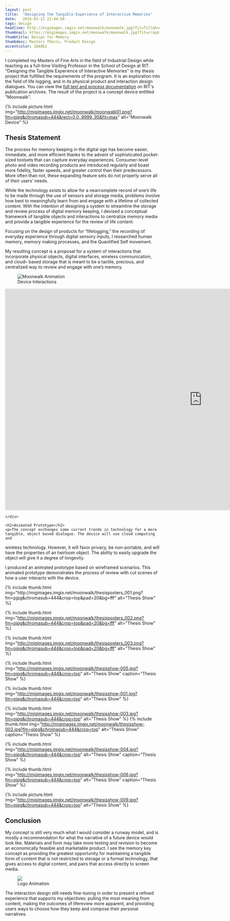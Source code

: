 ```yaml
---
layout: post
title:  "Designing the Tangible Experience of Interactive Memories"
date:   2016-02-12 22:44:58
tags: design
headline: http://migimages.imgix.net/moonwalk/moonwalk.jpg?fit=fill&h=400&bg=EDF2F6
thumbnail: https://migimages.imgix.net/moonwalk/moonwalk.jpg?fit=crop&fm=pjpg&q=85
thumbtitle: Design for Memory
thumbdesc: Masters Thesis, Product Design
accentcolor: 1DA9E2
---
```


<section>

<p>I completed my Masters of Fine Arts in the field of Industrial Design while teaching as a full-time Visiting Professor in the School of Design at RIT. "Designing the Tangible Experience of Interactive Memories" is my thesis project that fulfilled the requirements of the program. It is an exploration into the field of life logging, and in its physical product and interaction design dialogues. You can view the <a href="http://scholarworks.rit.edu/cgi/viewcontent.cgi?article=8640&context=theses" target="_blank">full text and process documentation</a> on RIT's publication archives. The result of the project is a concept device entitled "Moonwalk".</p>

</section>


{% include picture.html img="http://migimages.imgix.net/moonwalk/moonwalk01.png?fm=pjpg&chromasub=444&rect=0,0,.9999,.95&fit=max" alt="Moonwalk Device" %}

<section>
<h2>Thesis Statement</h2>

<p>The process for memory keeping in the digital age has become easier, immediate, and more efficient thanks to the advent of sophisticated pocket-sized toolsets that can capture everyday experiences. Consumer-level photo and video recording products are introduced regularly and boast more fidelity, faster speeds, and greater control than their predecessors. More often than not, these expanding feature sets do not properly serve all of their users’ needs.</p>



<p>While the technology exists to allow for a nearcomplete record of one’s life to be made through the use of sensors and storage media, problems involve how best to meaningfully learn from and engage with a lifetime of collected content. With the intention of designing a system to streamline the storage and review process of digital memory keeping, I devised a conceptual framework of tangible objects and interactions to centralize memory media and provide a tangible experience for the review of life content.</p>

<p>Focusing on the design of products for “lifelogging,” the recording of everyday experience through digital sensory inputs, I researched human memory, memory making processes, and the Quantified Self movement.</p>

<p>My resulting concept is a proposal for a system of interactions that incorporate physical objects, digital interfaces, wireless communication, and cloud– based storage that is meant to be a tactile, precious, and centralized way to review and engage with one’s memory.</p>


<figure>
<img src="http://migimages.imgix.net/moonwalk/ani2.gif" alt="Moonwalk Animation">
<figcaption>
	Device Interactions
</figcaption>
</figure>

</section>


<div class="video-container">
		<iframe width="1280" height="720" src="https://www.youtube.com/embed/HX7tiCfPBHA?rel=0&showinfo=0" frameborder="0" allowfullscreen class="youtube"></iframe>


	</div>

<section>

	<h2>Animated Prototype</h2>
	<p>The concept exchanges some current trends in technology for a more tangible, object based dialogue. The device will use cloud computing and
wireless technology. However, it will favor privacy, be non-portable, and will have the properties of an heirloom object. The ability to easily upgrade the object will give it a degree of longevity. </p>
<p>I produced an animated prototype based on wireframed scenarios. This animated prototype demonstrates the process of review with cut scenes of how a user interacts with the device. </p>

</section>


<section class="thumblist">
{% include thumb.html img="http://migimages.imgix.net/moonwalk/thesisposters_001.png?fm=pjpg&chromasub=444&crop=top&pad=20&bg=fff" alt="Thesis Show" %}

{% include thumb.html img="http://migimages.imgix.net/moonwalk/thesisposters_002.png?fm=pjpg&chromasub=444&crop=top&pad=20&bg=fff" alt="Thesis Show"  %}

{% include thumb.html img="http://migimages.imgix.net/moonwalk/thesisposters_003.png?fm=pjpg&chromasub=444&crop=top&pad=20&bg=fff" alt="Thesis Show"  %}


{% include thumb.html img="http://migimages.imgix.net/moonwalk/thesisshow-005.jpg?fm=pjpg&chromasub=444&crop=top" alt="Thesis Show" caption="Thesis Show" %}

{% include thumb.html img="http://migimages.imgix.net/moonwalk/thesisshow-001.jpg?fm=pjpg&chromasub=444&crop=top" alt="Thesis Show"  %}

{% include thumb.html img="http://migimages.imgix.net/moonwalk/thesisshow-003.jpg?fm=pjpg&chromasub=444&crop=top" alt="Thesis Show"  %}
{% include thumb.html img="http://migimages.imgix.net/moonwalk/thesisshow-002.jpg?fm=pjpg&chromasub=444&crop=top" alt="Thesis Show" caption="Thesis Show" %}

{% include thumb.html img="http://migimages.imgix.net/moonwalk/thesisshow-004.jpg?fm=pjpg&chromasub=444&crop=top" alt="Thesis Show" caption="Thesis Show" %}

{% include thumb.html img="http://migimages.imgix.net/moonwalk/thesisshow-006.jpg?fm=pjpg&chromasub=444&crop=top" alt="Thesis Show" caption="Thesis Show" %}

{% include picture.html img="http://migimages.imgix.net/moonwalk/thesisshow-009.jpg?fm=pjpg&chromasub=444&crop=top" alt="Thesis Show" %}

</section>

<section>
	<h2>Conclusion</h2>
	<p>My concept is still very much what I would consider a runway model, and is mostly a recommendation for what the narrative of a future device would look like. Materials and form may take more testing and revision to become an economically feasible and marketable product. I see the memory key concept as providing the greatest opportunity for maintaining a tangible form of content that is not restricted to storage or a format technology, that gives access to digital content, and pairs that access directly to screen media.</p>
	<figure>
<img src="http://migimages.imgix.net/moonwalk/moonwalk.gif">
<figcaption>
	Logo Animation
</figcaption>
</figure>
	<p>The interaction design still needs fine-tuning
in order to present a refined experience that
supports my objectives: pulling the most meaning
from content, making the outcomes of lifereview
more apparent, and providing users ways
to choose how they keep and compose their
personal narratives. </p>

</section>

